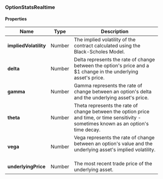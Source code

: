 
[//]: # (CLASS:OptionStatsRealtime)

[//]: # (KIND:object)

### OptionStatsRealtime

#### Properties

[//]: # (START_DEFINITION)

Name | Type | Description
------------ | ------------- | -------------
**impliedVolatility** | Number | The implied volatility of the contract calculated using the Black-Scholes Model. &nbsp;
**delta** | Number | Delta represents the rate of change between the option&#39;s price and a $1 change in the underlying asset&#39;s price. &nbsp;
**gamma** | Number | Gamma represents the rate of change between an option&#39;s delta and the underlying asset&#39;s price. &nbsp;
**theta** | Number | Theta represents the rate of change between the option price and time, or time sensitivity - sometimes known as an option&#39;s time decay. &nbsp;
**vega** | Number | Vega represents the rate of change between an option&#39;s value and the underlying asset&#39;s implied volatility. &nbsp;
**underlyingPrice** | Number | The most recent trade price of the underlying asset. &nbsp;

[//]: # (END_DEFINITION)





